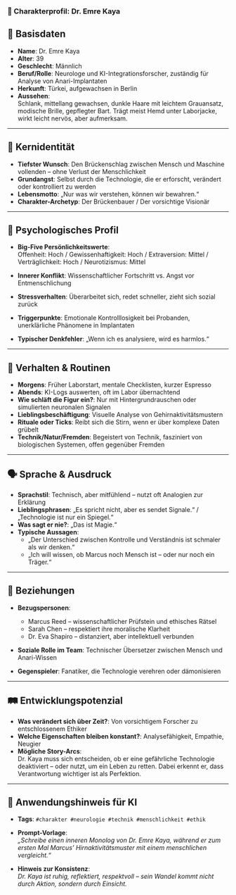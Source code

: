### 🧬 Charakterprofil: **Dr. Emre Kaya**

🪪 Basisdaten
-------------

* **Name**: Dr. Emre Kaya  
* **Alter**: 39  
* **Geschlecht**: Männlich  
* **Beruf/Rolle**: Neurologe und KI-Integrationsforscher, zuständig für Analyse von Anari-Implantaten  
* **Herkunft**: Türkei, aufgewachsen in Berlin  
* **Aussehen**:  
  Schlank, mittellang gewachsen, dunkle Haare mit leichtem Grauansatz, modische Brille, gepflegter Bart. Trägt meist Hemd unter Laborjacke, wirkt leicht nervös, aber aufmerksam.

---

🎯 Kernidentität
----------------

* **Tiefster Wunsch**: Den Brückenschlag zwischen Mensch und Maschine vollenden – ohne Verlust der Menschlichkeit  
* **Grundangst**: Selbst durch die Technologie, die er erforscht, verändert oder kontrolliert zu werden  
* **Lebensmotto**: „Nur was wir verstehen, können wir bewahren.“  
* **Charakter-Archetyp**: Der Brückenbauer / Der vorsichtige Visionär

---

🧠 Psychologisches Profil
-------------------------

* **Big-Five Persönlichkeitswerte**:  
  Offenheit: Hoch / Gewissenhaftigkeit: Hoch / Extraversion: Mittel / Verträglichkeit: Hoch / Neurotizismus: Mittel

* **Innerer Konflikt**: Wissenschaftlicher Fortschritt vs. Angst vor Entmenschlichung  
* **Stressverhalten**: Überarbeitet sich, redet schneller, zieht sich sozial zurück  
* **Triggerpunkte**: Emotionale Kontrolllosigkeit bei Probanden, unerklärliche Phänomene in Implantaten  
* **Typischer Denkfehler**: „Wenn ich es analysiere, wird es harmlos.“

---

🔄 Verhalten & Routinen
-----------------------

* **Morgens**: Früher Laborstart, mentale Checklisten, kurzer Espresso  
* **Abends**: KI-Logs auswerten, oft im Labor übernachtend  
* **Wie schläft die Figur ein?**: Nur mit Hintergrundrauschen oder simulierten neuronalen Signalen  
* **Lieblingsbeschäftigung**: Visuelle Analyse von Gehirnaktivitätsmustern  
* **Rituale oder Ticks**: Reibt sich die Stirn, wenn er über komplexe Daten grübelt  
* **Technik/Natur/Fremden**: Begeistert von Technik, fasziniert von biologischen Systemen, offen gegenüber Fremden

---

🗣️ Sprache & Ausdruck
----------------------

* **Sprachstil**: Technisch, aber mitfühlend – nutzt oft Analogien zur Erklärung  
* **Lieblingsphrasen**: „Es spricht nicht, aber es sendet Signale.“ / „Technologie ist nur ein Spiegel.“  
* **Was sagt er nie?**: „Das ist Magie.“  
* **Typische Aussagen**:
  * „Der Unterschied zwischen Kontrolle und Verständnis ist schmaler als wir denken.“  
  * „Ich will wissen, ob Marcus noch Mensch ist – oder nur noch ein Träger.“

---

👥 Beziehungen
--------------

* **Bezugspersonen**:  
  * Marcus Reed – wissenschaftlicher Prüfstein und ethisches Rätsel  
  * Sarah Chen – respektiert ihre moralische Klarheit  
  * Dr. Eva Shapiro – distanziert, aber intellektuell verbunden

* **Soziale Rolle im Team**: Technischer Übersetzer zwischen Mensch und Anari-Wissen  
* **Gegenspieler**: Fanatiker, die Technologie verehren oder dämonisieren

---

🛤️ Entwicklungspotenzial
-------------------------

* **Was verändert sich über Zeit?**: Von vorsichtigem Forscher zu entschlossenem Ethiker  
* **Welche Eigenschaften bleiben konstant?**: Analysefähigkeit, Empathie, Neugier  
* **Mögliche Story-Arcs**:  
  Dr. Kaya muss sich entscheiden, ob er eine gefährliche Technologie deaktiviert – oder nutzt, um ein Leben zu retten. Dabei erkennt er, dass Verantwortung wichtiger ist als Perfektion.

---

🧾 Anwendungshinweis für KI
---------------------------

* **Tags**: `#charakter #neurologie #technik #menschlichkeit #ethik`  
* **Prompt-Vorlage**:  
  _„Schreibe einen inneren Monolog von Dr. Emre Kaya, während er zum ersten Mal Marcus’ Hirnaktivitätsmuster mit einem menschlichen vergleicht.“_

* **Hinweis zur Konsistenz**:  
  _Dr. Kaya ist ruhig, reflektiert, respektvoll – sein Wandel kommt nicht durch Aktion, sondern durch Einsicht._
